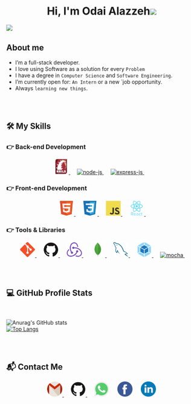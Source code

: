 <h1 align="center">Hi, I'm Odai Alazzeh<img width="30px" src="https://raw.githubusercontent.com/iampavangandhi/iampavangandhi/master/gifs/Hi.gif"></h1>


![](https://komarev.com/ghpvc/?username=odaialazzeh)


## About me
- I’m a full-stack developer.
- I love using Software as a solution for every `Problem`
- I have a degree in `Computer Science` and `Software Engineering`.
- I’m currently open for: `An Intern` or a new `job opportunity.
- Always `learning new things`.

<br>
<br>

## 🛠️ My Skills

### 👉 Back-end Development

<p align="center" > 
  <a href="https://rubyonrails.org" rel="nofollow"> <img src="https://raw.githubusercontent.com/devicons/devicon/master/icons/rails/rails-original-wordmark.svg" alt="rails" title="rails" width="40" height="40" style="max-width: 100%;"> </a>
  &emsp; 
  <a href="https://nodejs.org/en" rel="nofollow"> <img src="https://upload.wikimedia.org/wikipedia/commons/d/d9/Node.js_logo.svg" alt="node-js" title="node-js" width="80" height="50" style="max-width: 100%;"> </a>
  &emsp; 
  <a href="https://expressjs.com/" rel="nofollow"> <img src="https://blog.amt.in/wp-content/uploads/2017/12/e16da876-c2fd-4eb8-ae72-4b193c534938-Edited.png" alt="express-js" title="express-js" width="120" height="60" style="max-width: 100%;"> </a>
  &emsp; 
</p>

### 👉 Front-end Development
<p align="center"> 
  &emsp; 
    <a href="https://www.w3schools.com/html/" rel="nofollow"> <img src="https://raw.githubusercontent.com/devicons/devicon/master/icons/html5/html5-original.svg" alt="html" title="html" width="40" height="40" style="max-width: 100%;"> </a>
  </a>   
    &emsp;
    <a href="https://www.w3schools.com/css/" rel="nofollow"> <img src="https://raw.githubusercontent.com/devicons/devicon/master/icons/css3/css3-original.svg" alt="CSS" title="CSS" width="40" height="40" style="max-width: 100%;"> </a>
  </a>   
    &emsp;
    <a href="https://developer.mozilla.org/en-US/docs/Web/JavaScript" rel="nofollow"> <img src="https://raw.githubusercontent.com/devicons/devicon/master/icons/javascript/javascript-original.svg" alt="javascript" title="javascript" width="40" height="40" style="max-width: 100%;"> </a>
  </a> 
  &emsp;
    <a href="https://reactjs.org/" rel="nofollow"> <img src="https://raw.githubusercontent.com/devicons/devicon/master/icons/react/react-original-wordmark.svg" alt="react" title="react" width="40" height="40" style="max-width: 100%;"> </a>
  &emsp;
</p>

 ### 👉  Tools & Libraries 
 
<p align="center">
  &emsp;
    <a href="https://git-scm.com/" rel="nofollow"> <img src="https://raw.githubusercontent.com/devicons/devicon/master/icons/git/git-original.svg" alt="git" title="Git" width="40" height="40" style="max-width: 100%;"> </a>
  &emsp;
    <a href="https://github.com/" rel="nofollow"> <img src="https://raw.githubusercontent.com/devicons/devicon/master/icons/github/github-original.svg" alt="github" title="github" width="40" height="40" style="max-width: 100%;"> </a>
  &emsp;
  <a href="https://redux.js.org" rel="nofollow"> <img src="https://raw.githubusercontent.com/devicons/devicon/master/icons/redux/redux-original.svg" alt="redux" title="redux" width="40" height="40" style="max-width: 100%;"> </a>
  &emsp;
  <a href="https://www.mongodb.com/" rel="nofollow"> <img src="https://raw.githubusercontent.com/devicons/devicon/master/icons/mongodb/mongodb-original.svg" alt="mongodb" title="mongodb" width="40" height="40" style="max-width: 100%;"> </a>
  &emsp;
  <a href="https://www.mysql.com/" rel="nofollow"> <img src="https://raw.githubusercontent.com/devicons/devicon/master/icons/mysql/mysql-original.svg" alt="mysql"  title="mysql" width="40" height="40" style="max-width: 100%;"> </a>
  &emsp;
  <a href="https://webpack.js.org" rel="nofollow"> <img src="https://raw.githubusercontent.com/devicons/devicon/d00d0969292a6569d45b06d3f350f463a0107b0d/icons/webpack/webpack-original.svg" alt="webpack" title="webpack" width="40" height="40" style="max-width: 100%;"> </a>
  &emsp;
  <a href="https://mochajs.org" rel="nofollow"> <img src="https://camo.githubusercontent.com/4253eb6921d60a216772940978dea3a0cf2113f2f29b5545720d3b5b6960e467/68747470733a2f2f7777772e766563746f726c6f676f2e7a6f6e652f6c6f676f732f6d6f6368616a732f6d6f6368616a732d69636f6e2e737667" alt="mocha" width="40" height="40" data-canonical-src="https://www.vectorlogo.zone/logos/mochajs/mochajs-icon.svg" title="mocha" style="max-width: 100%;"> </a>
  &emsp;
</p>

<br>
<br>

  ## <b>💻 GitHub Profile Stats</b>
  <br/>

![Anurag's GitHub stats](https://github-readme-stats.vercel.app/api?username=odaialazzeh&show_icons=true&theme=default)
<br>
[![Top Langs](https://github-readme-stats.vercel.app/api/top-langs/?username=odaialazzeh&layout=compact)](https://github.com/odaialazzeh/github-readme-stats)

<br>
<br>

## 📬 Contact Me
<p align="center">
     <a href="mailto:odai.alazzeh@gmail.com" rel="nofollow"> <img src="https://raw.githubusercontent.com/odaialazzeh/odaialazzeh/f0691e9099a622f266dc3d61be4e982750ff6386/icons/gmail.svg" alt="gmail" title="gmail" width="40" height="40" style="max-width: 100%;"> </a>
  &emsp;
     <a href="https://github.com/odaialazzeh" rel="nofollow"> <img src="https://raw.githubusercontent.com/devicons/devicon/master/icons/github/github-original.svg" alt="github" title="github" width="40" height="40" style="max-width: 100%;"> </a>
  &emsp;
  	<a href="https://wa.me/+972598560564"><img src="https://raw.githubusercontent.com/odaialazzeh/odaialazzeh/e5613a68829f7696169eddbc7e09c78668196878/icons/whatsapp.svg" width="40" height="40" alt="Whatsapp" title="Whatsapp" /></a>
  &emsp;
  	<a href="https://www.facebook.com/odai.alazzeh/"><img src="https://raw.githubusercontent.com/odaialazzeh/odaialazzeh/f0691e9099a622f266dc3d61be4e982750ff6386/icons/facebook.svg" width="40" height="40" alt="facebook" title="facebook" /></a>
  &emsp;
  	<a href="https://www.linkedin.com/in/odai-alazzeh-01546024a"><img src="https://raw.githubusercontent.com/odaialazzeh/odaialazzeh/f0691e9099a622f266dc3d61be4e982750ff6386/icons/linkedin.svg" width="40" height="40" alt="linkedin" title="linkedin" /></a>
</p>
